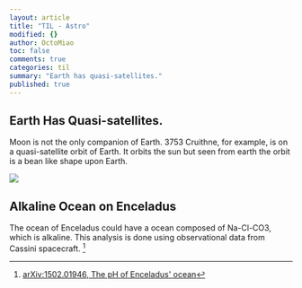 ```yaml
---
layout: article
title: "TIL - Astro"
modified: {}
author: OctoMiao
toc: false
comments: true
categories: til
summary: "Earth has quasi-satellites."
published: true
---
```


## Earth Has Quasi-satellites.

Moon is not the only companion of Earth. 3753 Cruithne, for example, is on a quasi-satellite orbit of Earth. It orbits the sun but seen from earth the orbit is a bean like shape upon Earth.

![](https://upload.wikimedia.org/wikipedia/commons/c/c7/Horseshoe_orbit_of_Cruithne_from_the_perspective_of_Earth.gif)


## Alkaline Ocean on Enceladus

The ocean of Enceladus could have a ocean composed of Na-Cl-CO3, which is alkaline. This analysis is done using observational data from Cassini spacecraft. [^enceladus]



[^enceladus]: [arXiv:1502.01946, The pH of Enceladus' ocean](http://arxiv.org/abs/1502.01946)